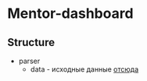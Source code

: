 # Mentor-dashboard
## Structure
* parser
  * data - исходные данные [отсюда](https://drive.google.com/drive/folders/1ULj8KjnNNCgUdGunQ1TY00dNbCsqAsHW)
